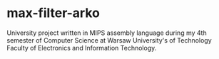 # max-filter-arko
University project written in MIPS assembly language during my 4th semester of Computer Science at Warsaw University's of Technology Faculty of Electronics and Information Technology.
